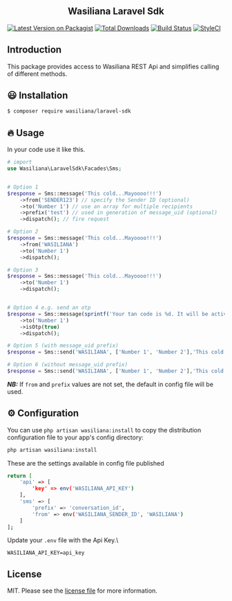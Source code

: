 <h2 align="center">
    Wasiliana Laravel Sdk
</h2>

<p align="center">

[![Latest Version on Packagist][ico-version]][link-packagist]
[![Total Downloads][ico-downloads]][link-downloads]
[![Build Status][ico-travis]][link-travis]
[![StyleCI][ico-styleci]][link-styleci]

</p>

## Introduction

This package provides access to Wasiliana REST Api and simplifies calling of different methods.

## :smiley: Installation

```bash
$ composer require wasiliana/laravel-sdk
```

## :fire: Usage

In your code use it like this.

```php
# import
use Wasiliana\LaravelSdk\Facades\Sms;


# Option 1
$response = Sms::message('This cold...Mayoooo!!!')
    ->from('SENDER123') // specify the Sender ID (optional)
    ->to('Number 1') // use an array for multiple recipients
    ->prefix('test') // used in generation of message_uid (optional)
    ->dispatch(); // fire request

# Option 2
$response = Sms::message('This cold...Mayoooo!!!')
    ->from('WASILIANA')
    ->to('Number 1')
    ->dispatch();

# Option 3
$response = Sms::message('This cold...Mayoooo!!!')
    ->to('Number 1')
    ->dispatch();


# Option 4 e.g. send an otp
$response = Sms::message(sprintf('Your tan code is %d. It will be active for the next 02:00  minutes', mt_rand(100000,999999)))
    ->to('Number 1')
    ->isOtp(true)
    ->dispatch();

# Option 5 (with message_uid prefix)
$response = Sms::send('WASILIANA', ['Number 1', 'Number 2'],'This cold...Mayoooo!!!', 'test');

# Option 6 (without message_uid prefix)
$response = Sms::send('WASILIANA', ['Number 1', 'Number 2'],'This cold...Mayoooo!!!');
```

**_NB:_** If `from` and `prefix` values are not set, the default in config file will be used.

## :gear: Configuration

You can use `php artisan wasiliana:install` to copy the distribution configuration file to your app's config directory:

```bash
php artisan wasiliana:install
```

These are the settings available in config file published

```bash
return [
    'api' => [
        'key' => env('WASILIANA_API_KEY')
    ],
    'sms' => [
        'prefix' => 'conversation_id',
        'from' => env('WASILIANA_SENDER_ID', 'WASILIANA')
    ]
];
```

Update your `.env` file with the Api Key.\

```dotenv
WASILIANA_API_KEY=api_key
```

## License

MIT. Please see the [license file](license.md) for more information.

[ico-version]: https://img.shields.io/packagist/v/wasiliana/laravel-sdk.svg?style=flat-square
[ico-downloads]: https://img.shields.io/packagist/dt/wasiliana/laravel-sdk.svg?style=flat-square
[ico-travis]: https://img.shields.io/travis/wasiliana/laravel-sdk/master.svg?style=flat-square
[ico-styleci]: https://styleci.io/repos/12345678/shield
[link-packagist]: https://packagist.org/packages/wasiliana/laravel-sdk
[link-downloads]: https://packagist.org/packages/wasiliana/laravel-sdk
[link-travis]: https://travis-ci.org/wasiliana/laravel-sdk
[link-styleci]: https://styleci.io/repos/12345678
[link-author]: https://github.com/wasiliana
[link-contributors]: ../../contributors
